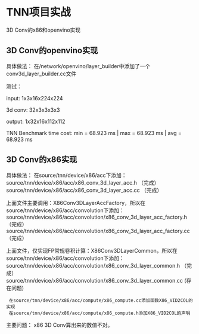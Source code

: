 # TNN项目实战

3D Conv的x86和openvino实现


 
## 3D Conv的openvino实现
具体做法：
在<path to TNN>/network/openvino/layer_builder中添加了一个conv3d_layer_builder.cc文件

测试：
	
input:    1x3x16x224x224 
	
3d conv:  32x3x3x3x3
	
output:   1x32x16x112x112
	
TNN Benchmark time cost: min = 68.923   ms  |  max = 68.923   ms  |  avg = 68.923   ms	
  
  
## 3D Conv的x86实现
具体做法：
    在source/tnn/device/x86/acc下添加：
   	  source/tnn/device/x86/acc/x86_conv_3d_layer_acc.h    （完成）
   	  source/tnn/device/x86/acc/x86_conv_3d_layer_acc.cc   （完成）
	
   上面文件主要调用：X86Conv3DLayerAccFactory，所以在source/tnn/device/x86/acc/convolution下添加：
   	  source/tnn/device/x86/acc/convolution/x86_conv_3d_layer_acc_factory.h  （完成）
   	  source/tnn/device/x86/acc/convolution/x86_conv_3d_layer_acc_factory.cc	 （完成）
	
   上面文件，仅实现FP常规卷积计算：X86Conv3DLayerCommon，所以在source/tnn/device/x86/acc/convolution下添加：
	  source/tnn/device/x86/acc/convolution/x86_conv_3d_layer_common.h    （完成）
	  source/tnn/device/x86/acc/convolution/x86_conv_3d_layer_common.cc    (存在问题)
	
     在source/tnn/device/x86/acc/compute/x86_compute.cc添加函数X86_VID2COL的实现
     在source/tnn/device/x86/acc/compute/x86_compute.h添加X86_VID2COL的声明
   
   主要问题： x86 3D Conv算出来的数值不对。    
    
